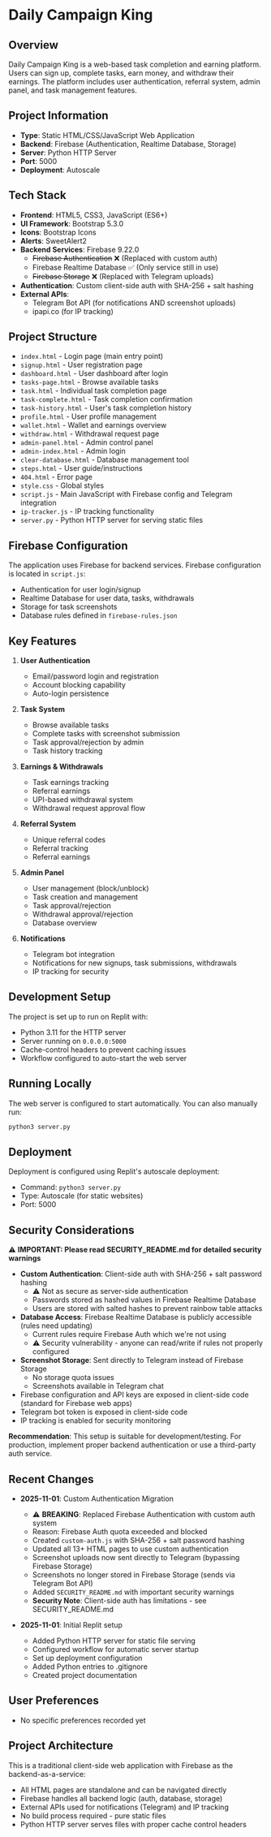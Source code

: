 # Daily Campaign King

## Overview
Daily Campaign King is a web-based task completion and earning platform. Users can sign up, complete tasks, earn money, and withdraw their earnings. The platform includes user authentication, referral system, admin panel, and task management features.

## Project Information
- **Type**: Static HTML/CSS/JavaScript Web Application
- **Backend**: Firebase (Authentication, Realtime Database, Storage)
- **Server**: Python HTTP Server
- **Port**: 5000
- **Deployment**: Autoscale

## Tech Stack
- **Frontend**: HTML5, CSS3, JavaScript (ES6+)
- **UI Framework**: Bootstrap 5.3.0
- **Icons**: Bootstrap Icons
- **Alerts**: SweetAlert2
- **Backend Services**: Firebase 9.22.0
  - ~~Firebase Authentication~~ ❌ (Replaced with custom auth)
  - Firebase Realtime Database ✅ (Only service still in use)
  - ~~Firebase Storage~~ ❌ (Replaced with Telegram uploads)
- **Authentication**: Custom client-side auth with SHA-256 + salt hashing
- **External APIs**:
  - Telegram Bot API (for notifications AND screenshot uploads)
  - ipapi.co (for IP tracking)

## Project Structure
- `index.html` - Login page (main entry point)
- `signup.html` - User registration page
- `dashboard.html` - User dashboard after login
- `tasks-page.html` - Browse available tasks
- `task.html` - Individual task completion page
- `task-complete.html` - Task completion confirmation
- `task-history.html` - User's task completion history
- `profile.html` - User profile management
- `wallet.html` - Wallet and earnings overview
- `withdraw.html` - Withdrawal request page
- `admin-panel.html` - Admin control panel
- `admin-index.html` - Admin login
- `clear-database.html` - Database management tool
- `steps.html` - User guide/instructions
- `404.html` - Error page
- `style.css` - Global styles
- `script.js` - Main JavaScript with Firebase config and Telegram integration
- `ip-tracker.js` - IP tracking functionality
- `server.py` - Python HTTP server for serving static files

## Firebase Configuration
The application uses Firebase for backend services. Firebase configuration is located in `script.js`:
- Authentication for user login/signup
- Realtime Database for user data, tasks, withdrawals
- Storage for task screenshots
- Database rules defined in `firebase-rules.json`

## Key Features
1. **User Authentication**
   - Email/password login and registration
   - Account blocking capability
   - Auto-login persistence

2. **Task System**
   - Browse available tasks
   - Complete tasks with screenshot submission
   - Task approval/rejection by admin
   - Task history tracking

3. **Earnings & Withdrawals**
   - Task earnings tracking
   - Referral earnings
   - UPI-based withdrawal system
   - Withdrawal request approval flow

4. **Referral System**
   - Unique referral codes
   - Referral tracking
   - Referral earnings

5. **Admin Panel**
   - User management (block/unblock)
   - Task creation and management
   - Task approval/rejection
   - Withdrawal approval/rejection
   - Database overview

6. **Notifications**
   - Telegram bot integration
   - Notifications for new signups, task submissions, withdrawals
   - IP tracking for security

## Development Setup
The project is set up to run on Replit with:
- Python 3.11 for the HTTP server
- Server running on `0.0.0.0:5000`
- Cache-control headers to prevent caching issues
- Workflow configured to auto-start the web server

## Running Locally
The web server is configured to start automatically. You can also manually run:
```bash
python3 server.py
```

## Deployment
Deployment is configured using Replit's autoscale deployment:
- Command: `python3 server.py`
- Type: Autoscale (for static websites)
- Port: 5000

## Security Considerations
⚠️ **IMPORTANT: Please read SECURITY_README.md for detailed security warnings**

- **Custom Authentication**: Client-side auth with SHA-256 + salt password hashing
  - ⚠️ Not as secure as server-side authentication
  - Passwords stored as hashed values in Firebase Realtime Database
  - Users are stored with salted hashes to prevent rainbow table attacks
- **Database Access**: Firebase Realtime Database is publicly accessible (rules need updating)
  - Current rules require Firebase Auth which we're not using
  - ⚠️ Security vulnerability - anyone can read/write if rules not properly configured
- **Screenshot Storage**: Sent directly to Telegram instead of Firebase Storage
  - No storage quota issues
  - Screenshots available in Telegram chat
- Firebase configuration and API keys are exposed in client-side code (standard for Firebase web apps)
- Telegram bot token is exposed in client-side code
- IP tracking is enabled for security monitoring

**Recommendation**: This setup is suitable for development/testing. For production, implement proper backend authentication or use a third-party auth service.

## Recent Changes
- **2025-11-01**: Custom Authentication Migration
  - ⚠️ **BREAKING**: Replaced Firebase Authentication with custom auth system
  - Reason: Firebase Auth quota exceeded and blocked
  - Created `custom-auth.js` with SHA-256 + salt password hashing
  - Updated all 13+ HTML pages to use custom authentication
  - Screenshot uploads now sent directly to Telegram (bypassing Firebase Storage)
  - Screenshots no longer stored in Firebase Storage (sends via Telegram Bot API)
  - Added `SECURITY_README.md` with important security warnings
  - **Security Note**: Client-side auth has limitations - see SECURITY_README.md
  
- **2025-11-01**: Initial Replit setup
  - Added Python HTTP server for static file serving
  - Configured workflow for automatic server startup
  - Set up deployment configuration
  - Added Python entries to .gitignore
  - Created project documentation

## User Preferences
- No specific preferences recorded yet

## Project Architecture
This is a traditional client-side web application with Firebase as the backend-as-a-service:
- All HTML pages are standalone and can be navigated directly
- Firebase handles all backend logic (auth, database, storage)
- External APIs used for notifications (Telegram) and IP tracking
- No build process required - pure static files
- Python HTTP server serves files with proper cache control headers
